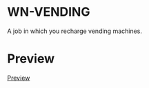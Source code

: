 # WN-VENDING
A job in which you recharge vending machines.

# Preview
[Preview](https://www.youtube.com/watch?v=jF0zZWekJQk)
